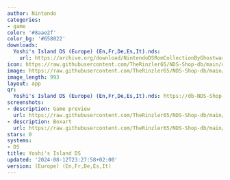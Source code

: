```yaml
---
author: Nintendo
categories:
- game
color: '#8aae2f'
color_bg: '#658022'
downloads:
  Yoshi's Island DS (Europe) (En,Fr,De,Es,It).nds:
    url: https://archive.org/download/NintendoDSRomCollectionByGhostware/Yoshi%27s%20Island%20DS%20%28Europe%29%20%28En%2CFr%2CDe%2CEs%2CIt%29.nds
icon: https://raw.githubusercontent.com/TheRinzler65/NDS-Shop-db/main/docs/assets/images/icons/yoshisisland.png
image: https://raw.githubusercontent.com/TheRinzler65/NDS-Shop-db/main/docs/assets/images/icons/yoshisisland.png
image_length: 993
layout: app
qr:
  Yoshi's Island DS (Europe) (En,Fr,De,Es,It).nds: https://db-NDS-Shop-db.netlify.app/assets/images/qr/yoshis-island-ds-europe-enfrdeesit-nds.png
screenshots:
- description: Game preview
  url: https://raw.githubusercontent.com/TheRinzler65/NDS-Shop-db/main/docs/assets/images/screenshots/yoshisisland/yoshisisland.png
- description: Boxart
  url: https://raw.githubusercontent.com/TheRinzler65/NDS-Shop-db/main/docs/assets/images/boxart/Yoshi's%20Island%20DS%20(Europe)%20(En%2CFr%2CDe%2CEs%2CIt).nds.png
stars: 0
systems:
- DS
title: Yoshi's Island DS
updated: '2024-08-12T23:27:58+02:00'
version: (Europe) (En,Fr,De,Es,It)
---
```

